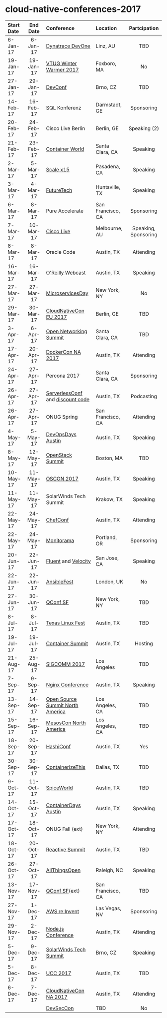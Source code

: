 # cloud-native-conferences-2017
| Start Date | End Date | Conference | Location | Partcipation |
| :--- | :---: | :--- | :--- | :---: |
|	6-Jan-17	|	6-Jan-17	|	[Dynatrace DevOne](https://devone.at)	|	Linz, AU	|	TBD	|
|	19-Jan-17	|	19-Jan-17	|	[VTUG Winter Warmer 2017](http://events.vtug.com)	|	Foxboro, MA	|	No	|
|	27-Jan-17	|	29-Jan-17	|	[DevConf](https://devconf.cz)	|	Brno, CZ	|	TBD	|
|	14-Feb-17	|	16-Feb-17	|	SQL Konferenz	|	Darmstadt, GE	|	Sponsoring	|
|	20-Feb-17	|	24-Feb-17	|	Cisco Live Berlin	|	Berlin, GE	|	Speaking (2)	|
|	21-Feb-17	|	23-Feb-17	|	[Container World](https://tmt.knect365.com/container-world/)	|	Santa Clara, CA	|	Speaking	|
|	2-Mar-17	|	5-Mar-17	|	[Scale x15](http://www.socallinuxexpo.org/scale/15x/)	|	Pasadena, CA	|	Speaking	|
|	3-Mar-17	|	4-Mar-17	|	[FutureTech](http://www.shacs.org/conf/)	|	Huntsville, TX	|	Speaking	|
|	6-Mar-17	|	8-Mar-17	|	Pure Accelerate	|	San Francisco, CA	|	Sponsoring	|
|	7-Mar-17	|	10-Mar-17	|	[Cisco Live](https://www.ciscolive.com/anz/)	|	Melbourne, AU	|	Speaking, Sponsoring	|
|	8-Mar-17	|	8-Mar-17	|	Oracle Code	|	Austin, TX	|	Attending	|
|	16-Mar-17	|	16-Mar-17	|	[O'Reilly Webcast](http://www.oreilly.com/pub/e/3864)	|	Austin, TX	|	Speaking	|
|	27-Mar-17	|	27-Mar-17	|	[MicroservicesDay](http://microservicesday.com)	|	New York, NY	|	No	|
|	29-Mar-17	|	30-Mar-17	|	[CloudNativeCon EU 2017](http://events.linuxfoundation.org/events/cloudnativecon-and-kubecon-europe)	|	Berlin, GE	|	TBD	|
|	3-Apr-17	|	6-Apr-17	|	[Open Networking Summit](http://events.linuxfoundation.org/events/open-networking-summit/)	|	Santa Clara, CA	|	TBD	|
|	17-Apr-17	|	20-Apr-17	|	[DockerCon NA 2017](http://2017.dockercon.com)	|	Austin, TX	|	Attending	|
|	24-Apr-17	|	27-Apr-17	|	Percona 2017	|	Santa Clara, CA	|	Sponsoring	|
|	26-Apr-17	|	27-Apr-17	|	[ServerlessConf](https://austin.serverlessconf.io/) and [discount code](https://www.eventbrite.com/e/serverlessconf-austin-tickets-32274984347?discount=MicroservicesAustin10)	|	Austin, TX	|	Podcasting	|
|	26-Apr-17	|	27-Apr-17	|	ONUG Spring	|	San Francisco, CA	|	Attending	|
|	4-May-17	|	5-May-17	|	[DevOpsDays Austin](http://www.devopsdaysaustin.com)	|	Austin, TX	|	Speaking	|
|	8-May-17	|	12-May-17	|	[OpenStack Summit](https://www.openstack.org/summit)	|	Boston, MA	|	TBD	|
|	10-May-17	|	11-May-17	|	[OSCON 2017](https://conferences.oreilly.com/oscon/oscon-tx)	|	Austin, TX	|	Speaking	|
|	11-May-17	|	11-May-17	|	SolarWinds Tech Summit	|	Krakow, TX	|	Speaking	|
|	22-May-17	|	24-May-17	|	[ChefConf](https://chefconf.chef.io/2017/) 	|	Austin, TX	|	Attending	|
|	22-May-17	|	24-May-17	|	[Monitorama](http://monitorama.com)	|	Portland, OR	|	Sponsoring	|
|	20-Jun-17	|	22-Jun-17	|	[Fluent](https://conferences.oreilly.com/fluent/fl-ca) and [Velocity](https://conferences.oreilly.com/velocity/vl-ca)	|	San Jose, CA	|	Speaking	|
|	22-Jun-17	|	22-Jun-17	|	[AnsibleFest](https://www.ansible.com/ansiblefest)	|	London, UK	|	No	|
|	27-Jun-17	|	30-Jun-17	|	[QConf SF](https://qconferences.com)	|	New York, NY	|	TBD	|
|	8-Jul-17	|	8-Jul-17	|	[Texas Linux Fest](http://2016.texaslinuxfest.org)	|	Austin, TX	|	TBD	|
|	19-Jul-17	|	19-Jul-17	|	[Container Summit](http://containersummit.io/city-series/2016/austin)	|	Austin, TX	|	Hosting	|
|	21-Aug-17	|	25-Aug-17	|	[SIGCOMM 2017](http://conferences.sigcomm.org/sigcomm/2017/)	|	Los Angeles	|	TBD	|
|	7-Sep-17	|	9-Sep-17	|	[Nginx Conference](https://www.nginx.com/nginxconf/)	|	Austin, TX	|	Speaking	|
|	13-Sep-17	|	14-Sep-17	|	[Open Source Summit North America](http://events.linuxfoundation.org/events/open-source-summit-north-america)	|	Los Angeles, CA	|	TBD	|
|	15-Sep-17	|	16-Sep-17	|	[MesosCon North America](http://events.linuxfoundation.org/events/mesoscon-north-america)	|	Los Angeles, CA	|	TBD	|
|	18-Sep-17	|	20-Sep-17	|	[HashiConf](https://www.hashiconf.com)	|	Austin, TX	|	Yes	|
|	30-Sep-17	|	30-Sep-17	|	[ContainerizeThis](http://devopsconferences.org/events/containerizethis)	|	Dallas, TX	|	TBD	|
|	9-Oct-17	|	11-Oct-17	|	[SpiceWorld](https://www.spiceworks.com/spiceworld/)	|	Austin, TX	|	TBD	|
|	14-Oct-17	|	15-Oct-17	|	[ContainerDays Austin](http://www.containerdaysaustin.com)	|	Austin, TX	|	Speaking	|
|	17-Oct-17	|	18-Oct-17	|	ONUG Fall (ext)	|	New York, NY	|	Attending	|
|	18-Oct-17	|	20-Oct-17	|	[Reactive Summit](http://www.reactivesummit.org)	|	Austin, TX	|	TBD	|
|	26-Oct-17	|	27-Oct-17	|	[AllThingsOpen](https://allthingsopen.org)	|	Raleigh, NC	|	Speaking	|
|	13-Nov-17	|	17-Nov-17	|	[QConf SF](https://qconferences.com)(ext)	|	San Francisco, CA	|	TBD	|
|	27-Nov-17	|	1-Dec-17	|	[AWS re:Invent](https://reinvent.awsevents.com)	|	Las Vegas, NV	|	Sponsoring	|
|	29-Nov-17	|	2-Dec-17	|	[Node.js Conference](http://events.linuxfoundation.org/events/node-interactive)	|	Austin, TX	|	Attending	|
|	5-Dec-17	|	9-Dec-17	|	[SolarWinds Tech Summit](https://www.solarwindsmeetup.com/event/techsummit-conference-2016/)	|	Brno, CZ	|	Speaking	|
|	5-Dec-17	|	8-Dec-17	|	[UCC 2017](http://ucc-conference.org)	|	Austin, TX	|	TBD	|
|	6-Dec-17	|	7-Dec-17	|	[CloudNativeCon NA 2017](http://events.linuxfoundation.org/events/cloudnativecon-and-kubecon-north-america)	|	Austin, TX	|	Attending	|
|		|		|	[DevSecCon](http://www.devseccon.com)	|	TBD	|	No	|
